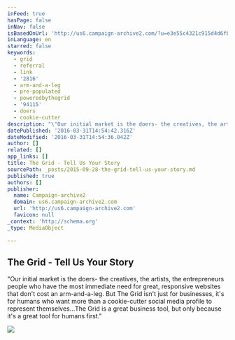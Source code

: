 ```yaml
---
inFeed: true
hasPage: false
inNav: false
isBasedOnUrl: 'http://us6.campaign-archive2.com/?u=e3e55c4321c915d4d6fb9f8f0&id=3646ab8b6c'
inLanguage: en
starred: false
keywords:
  - grid
  - referral
  - link
  - '2816'
  - arm-and-a-leg
  - pre-populated
  - poweredbythegrid
  - '94115'
  - doers
  - cookie-cutter
description: "\"Our initial market is the doers- the creatives, the artists, the entrepreneurs people who have the most immediate need for great, responsive websites that don't cost an arm-and-a-leg. But The Grid isn't just for businesses, it's for humans who want more than a cookie-cutter social media profile to represent themselves...The Grid is a great business tool, but only because it's a great tool for humans first.\""
datePublished: '2016-03-31T14:54:42.316Z'
dateModified: '2016-03-31T14:54:36.042Z'
author: []
related: []
app_links: []
title: The Grid - Tell Us Your Story
sourcePath: _posts/2015-09-28-the-grid-tell-us-your-story.md
published: true
authors: []
publisher:
  name: Campaign-archive2
  domain: us6.campaign-archive2.com
  url: 'http://us6.campaign-archive2.com'
  favicon: null
_context: 'http://schema.org'
_type: MediaObject

---
```

<article style=""><h1>The Grid - Tell Us Your Story</h1><p>"Our initial market is the doers- the creatives, the artists, the entrepreneurs people who have the most immediate need for great, responsive websites that don't cost an arm-and-a-leg. But The Grid isn't just for businesses, it's for humans who want more than a cookie-cutter social media profile to represent themselves...The Grid is a great business tool, but only because it's a great tool for humans first."</p><img src="https://s3-us-west-2.amazonaws.com/the-grid-img/p/5b46c597f5c0454ad3c29ae1a9323ff48abe3067.jpg" /></article>